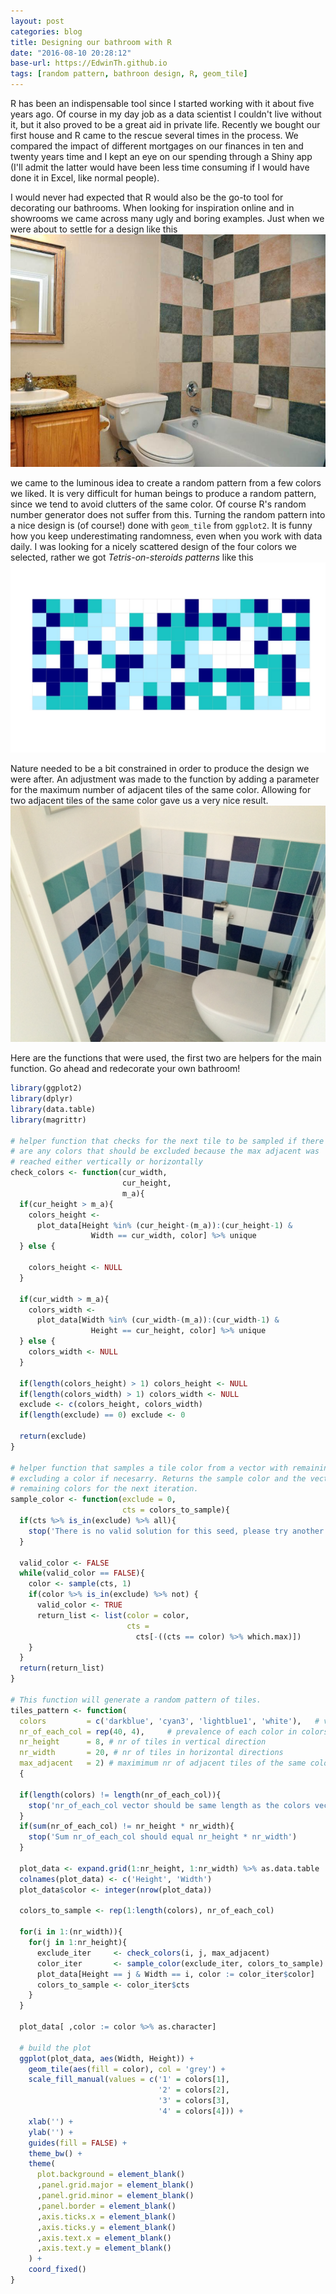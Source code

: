 ```yaml
---
layout: post
categories: blog
title: Designing our bathroom with R
date: "2016-08-10 20:28:12"
base-url: https://EdwinTh.github.io
tags: [random pattern, bathroon design, R, geom_tile]
---
```

R has been an indispensable tool since I started working with it about five years ago. Of course in my day job as a data scientist I couldn't live without it, but it also proved to be a great aid in private life. Recently we bought our first house and R came to the rescue several times in the process. We compared the impact of different mortgages on our finances in ten and twenty years time and I kept an eye on our spending through a Shiny app (I'll admit the latter would have been less time consuming if I would have done it in Excel, like normal people).

I would never had expected that R would also be the go-to tool for decorating our bathrooms. When looking for inspiration online and in showrooms we came across many ugly and boring examples. Just when we were about to settle for a design like this 
![Ugly bathroom](/images/2016-08-01/ugly_bathroom.jpg)

we came to the luminous idea to create a random pattern from a few colors we liked. It is very difficult for human beings to produce a random pattern, since we tend to avoid clutters of the same color. Of course R's random number generator does not suffer from this. Turning the random pattern into a nice design is (of course!) done with `geom_tile` from `ggplot2`. It is funny how you keep underestimating randomness, even when you work with data daily. I was looking for a nicely scattered design of the four colors we selected, rather we got *Tetris-on-steroids patterns* like this
![True random](/images/2016-08-01/true_random.jpg)

Nature needed to be a bit constrained in order to produce the design we were after. An adjustment was made to the function by adding a parameter for the maximum number of adjacent tiles of the same color. Allowing for two adjacent tiles of the same color gave us a very nice result.
![Bathroom](/images/2016-08-01/bathroom.jpg)

Here are the functions that were used, the first two are helpers for the main function. Go ahead and redecorate your own bathroom!


```r
library(ggplot2)
library(dplyr)
library(data.table)
library(magrittr)

# helper function that checks for the next tile to be sampled if there
# are any colors that should be excluded because the max adjacent was
# reached either vertically or horizontally
check_colors <- function(cur_width,
                         cur_height,
                         m_a){
  if(cur_height > m_a){
    colors_height <-
      plot_data[Height %in% (cur_height-(m_a)):(cur_height-1) &
                  Width == cur_width, color] %>% unique
  } else {
  
    colors_height <- NULL
  }

  if(cur_width > m_a){
    colors_width <-
      plot_data[Width %in% (cur_width-(m_a)):(cur_width-1) &
                  Height == cur_height, color] %>% unique
  } else {
    colors_width <- NULL
  }

  if(length(colors_height) > 1) colors_height <- NULL
  if(length(colors_width) > 1) colors_width <- NULL
  exclude <- c(colors_height, colors_width)
  if(length(exclude) == 0) exclude <- 0

  return(exclude)
}

# helper function that samples a tile color from a vector with remaining tiles
# excluding a color if necesarry. Returns the sample color and the vector with
# remaining colors for the next iteration.
sample_color <- function(exclude = 0,
                         cts = colors_to_sample){
  if(cts %>% is_in(exclude) %>% all){
    stop('There is no valid solution for this seed, please try another')
  }

  valid_color <- FALSE
  while(valid_color == FALSE){
    color <- sample(cts, 1)
    if(color %>% is_in(exclude) %>% not) {
      valid_color <- TRUE
      return_list <- list(color = color,
                          cts =
                            cts[-((cts == color) %>% which.max)])
    }
  }
  return(return_list)
}

# This function will generate a random pattern of tiles.
tiles_pattern <- function(
  colors         = c('darkblue', 'cyan3', 'lightblue1', 'white'),   # vector with the colors
  nr_of_each_col = rep(40, 4),     # prevalence of each color in colors vector
  nr_height      = 8, # nr of tiles in vertical direction
  nr_width       = 20, # nr of tiles in horizontal directions
  max_adjacent   = 2) # maximimum nr of adjacent tiles of the same color
  {

  if(length(colors) != length(nr_of_each_col)){
    stop('nr_of_each_col vector should be same length as the colors vector')
  }
  if(sum(nr_of_each_col) != nr_height * nr_width){
    stop('Sum nr_of_each_col should equal nr_height * nr_width')
  }

  plot_data <- expand.grid(1:nr_height, 1:nr_width) %>% as.data.table
  colnames(plot_data) <- c('Height', 'Width')
  plot_data$color <- integer(nrow(plot_data))

  colors_to_sample <- rep(1:length(colors), nr_of_each_col)

  for(i in 1:(nr_width)){
    for(j in 1:nr_height){
      exclude_iter     <- check_colors(i, j, max_adjacent)
      color_iter       <- sample_color(exclude_iter, colors_to_sample)
      plot_data[Height == j & Width == i, color := color_iter$color]
      colors_to_sample <- color_iter$cts
    }
  }

  plot_data[ ,color := color %>% as.character]

  # build the plot
  ggplot(plot_data, aes(Width, Height)) +
    geom_tile(aes(fill = color), col = 'grey') +
    scale_fill_manual(values = c('1' = colors[1],
                                 '2' = colors[2],
                                 '3' = colors[3],
                                 '4' = colors[4])) +
    xlab('') +
    ylab('') +
    guides(fill = FALSE) +
    theme_bw() +
    theme(
      plot.background = element_blank()
      ,panel.grid.major = element_blank()
      ,panel.grid.minor = element_blank()
      ,panel.border = element_blank()
      ,axis.ticks.x = element_blank()
      ,axis.ticks.y = element_blank()
      ,axis.text.x = element_blank()
      ,axis.text.y = element_blank()
    ) +
    coord_fixed()
}
```


